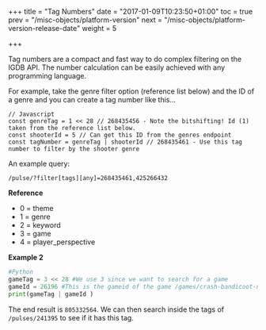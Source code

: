 +++
title = "Tag Numbers"
date = "2017-01-09T10:23:50+01:00"
toc = true
prev = "/misc-objects/platform-version"
next = "/misc-objects/platform-version-release-date"
weight = 5

+++

Tag numbers are a compact and fast way to do complex filtering on the IGDB API. The number calculation can be easily achieved with any programming language.

For example, take the genre filter option (reference list below) and the ID of a genre and you can create a tag number like this...

```
// Javascript
const genreTag = 1 << 28 // 268435456 - Note the bitshifting! Id (1) taken from the reference list below.
const shooterId = 5 // Can get this ID from the genres endpoint
const tagNumber = genreTag | shooterId // 268435461 - Use this tag number to filter by the shooter genre
```

An example query:
```
/pulse/?filter[tags][any]=268435461,425266432
```

**Reference**

* 0 = theme
* 1 = genre
* 2 = keyword
* 3 = game
* 4 = player_perspective

**Example 2**

```python
#Python
gameTag = 3 << 28 #We use 3 since we want to search for a game
gameId = 26196 #This is the gameid of the game /games/crash-bandicoot-n-sane-trilogy
print(gameTag | gameId )
```

The end result is `805332564`.
We can then search inside the tags of `/pulses/241395` to see if it has this tag.
